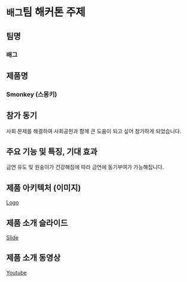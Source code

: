 # `배그`팀 해커톤 주제

## 팀명

### 배그

## 제품명

### Smonkey (스몽키)

## 참가 동기

사회 문제를 해결하여 사회공헌과 함께 큰 도움이 되고 싶어 참가하게 되었습니다.

## 주요 기능 및 특징, 기대 효과

금연 유도 및 원숭이가 건강해짐에 따라 금연에 동기부여가 가능해집니다.

## 제품 아키텍처 (이미지)

[Logo](./images/smonkey.png)

## 제품 소개 슬라이드

[Slide](./decks/smonkey.pptx)

## 제품 소개 동영상

[Youtube]()
